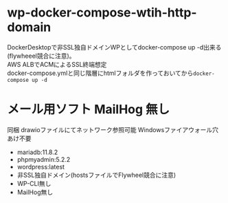 # wp-docker-compose-wtih-http-domain
DockerDesktopで非SSL独自ドメインWPとしてdocker-compose up -d出来る(flywheeel競合に注意)。  
AWS ALBでACMによるSSL終端想定  
docker-compose.ymlと同じ階層にhtmlフォルダを作っておいてから`docker-compose up -d`

# メール用ソフト MailHog 無し
同梱 drawioファイルにてネットワーク参照可能 Windowsファイアウォール穴あけ不要

* mariadb:11.8.2
* phpmyadmin:5.2.2
* wordpress:latest
* 非SSL独自ドメイン(hostsファイルでFlywheel競合に注意)
* WP-CLI無し
* MailHog無し
